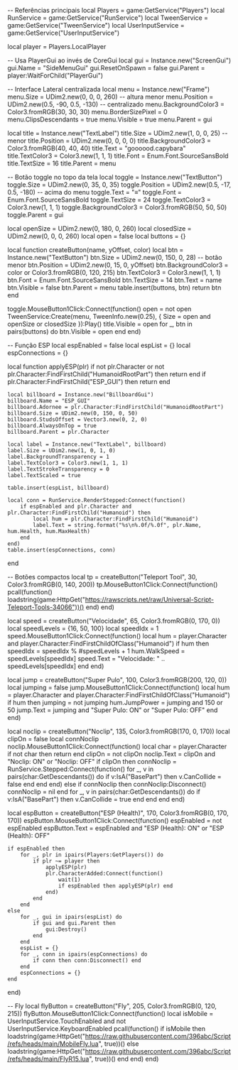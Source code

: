 -- Referências principais
local Players = game:GetService("Players")
local RunService = game:GetService("RunService")
local TweenService = game:GetService("TweenService")
local UserInputService = game:GetService("UserInputService")

local player = Players.LocalPlayer

-- Usa PlayerGui ao invés de CoreGui
local gui = Instance.new("ScreenGui")
gui.Name = "SideMenuGui"
gui.ResetOnSpawn = false
gui.Parent = player:WaitForChild("PlayerGui")

-- Interface Lateral centralizada
local menu = Instance.new("Frame")
menu.Size = UDim2.new(0, 0, 0, 260) -- altura menor
menu.Position = UDim2.new(0.5, -90, 0.5, -130) -- centralizado
menu.BackgroundColor3 = Color3.fromRGB(30, 30, 30)
menu.BorderSizePixel = 0
menu.ClipsDescendants = true
menu.Visible = true
menu.Parent = gui

local title = Instance.new("TextLabel")
title.Size = UDim2.new(1, 0, 0, 25) -- menor
title.Position = UDim2.new(0, 0, 0, 0)
title.BackgroundColor3 = Color3.fromRGB(40, 40, 40)
title.Text = "goooood.capybara"
title.TextColor3 = Color3.new(1, 1, 1)
title.Font = Enum.Font.SourceSansBold
title.TextSize = 16
title.Parent = menu

-- Botão toggle no topo da tela
local toggle = Instance.new("TextButton")
toggle.Size = UDim2.new(0, 35, 0, 35)
toggle.Position = UDim2.new(0.5, -17, 0.5, -180) -- acima do menu
toggle.Text = "≡"
toggle.Font = Enum.Font.SourceSansBold
toggle.TextSize = 24
toggle.TextColor3 = Color3.new(1, 1, 1)
toggle.BackgroundColor3 = Color3.fromRGB(50, 50, 50)
toggle.Parent = gui

local openSize = UDim2.new(0, 180, 0, 260)
local closedSize = UDim2.new(0, 0, 0, 260)
local open = false
local buttons = {}

local function createButton(name, yOffset, color)
    local btn = Instance.new("TextButton")
    btn.Size = UDim2.new(0, 150, 0, 28) -- botão menor
    btn.Position = UDim2.new(0, 15, 0, yOffset)
    btn.BackgroundColor3 = color or Color3.fromRGB(0, 120, 215)
    btn.TextColor3 = Color3.new(1, 1, 1)
    btn.Font = Enum.Font.SourceSansBold
    btn.TextSize = 14
    btn.Text = name
    btn.Visible = false
    btn.Parent = menu
    table.insert(buttons, btn)
    return btn
end

toggle.MouseButton1Click:Connect(function()
    open = not open
    TweenService:Create(menu, TweenInfo.new(0.25), { Size = open and openSize or closedSize }):Play()
    title.Visible = open
    for _, btn in pairs(buttons) do btn.Visible = open end
end)

-- Função ESP
local espEnabled = false
local espList = {}
local espConnections = {}

local function applyESP(plr)
    if not plr.Character or not plr.Character:FindFirstChild("HumanoidRootPart") then return end
    if plr.Character:FindFirstChild("ESP_GUI") then return end

    local billboard = Instance.new("BillboardGui")
    billboard.Name = "ESP_GUI"
    billboard.Adornee = plr.Character:FindFirstChild("HumanoidRootPart")
    billboard.Size = UDim2.new(0, 150, 0, 50)
    billboard.StudsOffset = Vector3.new(0, 2, 0)
    billboard.AlwaysOnTop = true
    billboard.Parent = plr.Character

    local label = Instance.new("TextLabel", billboard)
    label.Size = UDim2.new(1, 0, 1, 0)
    label.BackgroundTransparency = 1
    label.TextColor3 = Color3.new(1, 1, 1)
    label.TextStrokeTransparency = 0
    label.TextScaled = true

    table.insert(espList, billboard)

    local conn = RunService.RenderStepped:Connect(function()
        if espEnabled and plr.Character and plr.Character:FindFirstChild("Humanoid") then
            local hum = plr.Character:FindFirstChild("Humanoid")
            label.Text = string.format("%s\n%.0f/%.0f", plr.Name, hum.Health, hum.MaxHealth)
        end
    end)
    table.insert(espConnections, conn)
end

-- Botões compactos
local tp = createButton("Teleport Tool", 30, Color3.fromRGB(0, 140, 200))
tp.MouseButton1Click:Connect(function()
    pcall(function()
        loadstring(game:HttpGet("https://rawscripts.net/raw/Universal-Script-Teleport-Tools-34066"))()
    end)
end)

local speed = createButton("Velocidade", 65, Color3.fromRGB(0, 170, 0))
local speedLevels = {16, 50, 100}
local speedIdx = 1
speed.MouseButton1Click:Connect(function()
    local hum = player.Character and player.Character:FindFirstChildOfClass("Humanoid")
    if hum then
        speedIdx = speedIdx % #speedLevels + 1
        hum.WalkSpeed = speedLevels[speedIdx]
        speed.Text = "Velocidade: " .. speedLevels[speedIdx]
    end
end)

local jump = createButton("Super Pulo", 100, Color3.fromRGB(200, 120, 0))
local jumping = false
jump.MouseButton1Click:Connect(function()
    local hum = player.Character and player.Character:FindFirstChildOfClass("Humanoid")
    if hum then
        jumping = not jumping
        hum.JumpPower = jumping and 150 or 50
        jump.Text = jumping and "Super Pulo: ON" or "Super Pulo: OFF"
    end
end)

local noclip = createButton("Noclip", 135, Color3.fromRGB(170, 0, 170))
local clipOn = false
local connNoclip
noclip.MouseButton1Click:Connect(function()
    local char = player.Character
    if not char then return end
    clipOn = not clipOn
    noclip.Text = clipOn and "Noclip: ON" or "Noclip: OFF"
    if clipOn then
        connNoclip = RunService.Stepped:Connect(function()
            for _, v in pairs(char:GetDescendants()) do
                if v:IsA("BasePart") then
                    v.CanCollide = false
                end
            end
        end)
    else
        if connNoclip then connNoclip:Disconnect() connNoclip = nil end
        for _, v in pairs(char:GetDescendants()) do
            if v:IsA("BasePart") then v.CanCollide = true end
        end
    end
end)

local espButton = createButton("ESP (Health)", 170, Color3.fromRGB(0, 170, 170))
espButton.MouseButton1Click:Connect(function()
    espEnabled = not espEnabled
    espButton.Text = espEnabled and "ESP (Health): ON" or "ESP (Health): OFF"

    if espEnabled then
        for _, plr in ipairs(Players:GetPlayers()) do
            if plr ~= player then
                applyESP(plr)
                plr.CharacterAdded:Connect(function()
                    wait(1)
                    if espEnabled then applyESP(plr) end
                end)
            end
        end
    else
        for _, gui in ipairs(espList) do
            if gui and gui.Parent then
                gui:Destroy()
            end
        end
        espList = {}
        for _, conn in ipairs(espConnections) do
            if conn then conn:Disconnect() end
        end
        espConnections = {}
    end
end)

-- Fly
local flyButton = createButton("Fly", 205, Color3.fromRGB(0, 120, 215))
flyButton.MouseButton1Click:Connect(function()
    local isMobile = UserInputService.TouchEnabled and not UserInputService.KeyboardEnabled
    pcall(function()
        if isMobile then
            loadstring(game:HttpGet("https://raw.githubusercontent.com/396abc/Script/refs/heads/main/MobileFly.lua", true))()
        else
            loadstring(game:HttpGet("https://raw.githubusercontent.com/396abc/Script/refs/heads/main/FlyR15.lua", true))()
        end
    end)
end)
